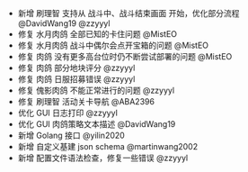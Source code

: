 - 新增 刷理智 支持从 战斗中、战斗结束画面 开始，优化部分流程 @DavidWang19 @zzyyyl
- 修复 水月肉鸽 全部已知的卡住问题 @MistEO
- 修复 水月肉鸽 战斗中偶尔会点开宝箱的问题 @MistEO
- 修复 肉鸽 没有更多高台位时仍不断尝试部署的问题 @MistEO
- 修复 肉鸽 部分地块评分 @zzyyyl
- 修复 肉鸽 日服招募错误 @zzyyyl
- 修复 傀影肉鸽 不能正常进行的问题 @zzyyyl
- 修复 刷理智 活动关卡导航 @ABA2396
- 优化 GUI 日志打印 @zzyyyl
- 优化 GUI 肉鸽策略文本描述 @DavidWang19
- 新增 Golang 接口 @yilin2020
- 新增 自定义基建 json schema @martinwang2002
- 新增 配置文件语法检查，修复一些错误 @zzyyyl
